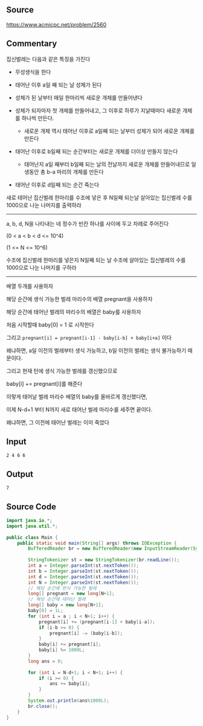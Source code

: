 ## Source

https://www.acmicpc.net/problem/2560  
  
## Commentary

집신벌레는 다음과 같은 특징을 가진다  
  
- 무성생식을 한다  
  
- 태어난 이후 a일 째 되는 날 성체가 된다  
  
- 성체가 된 날부터 매일 한마리씩 새로운 개체를 만들어낸다  
  
- 성체가 되자마자 첫 개체를 만들어내고, 그 이후로 하루가 지날때마다 새로운 개체를 하나씩 만든다.  
    - 새로운 개체 역시 태어난 이후로 a일째 되는 날부터 성체가 되어 새로운 개체를 만든다  
- 태어난 이후로 b일째 되는 순간부터는 새로운 개체를 더이상 만들지 않는다  
    - 태어난지 a일 째부터 b일째 되는 날의 전날까지 새로운 개체를 만들어내므로 일생동안 총 b-a 마리의 개체를 만든다  
  
- 태어난 이후로 d일째 되는 순간 죽는다  
  
새로 테어난 집신벌레 한마리를 수조에 넣은 후 N일째 되는날 살아있는 집신벌레 수를 1000으로 나눈 나머지를 출력하라  
  
  
---  
  
a, b, d, N을 나타내는 네 정수가 빈칸 하나를 사이에 두고 차례로 주어진다  
  
(0 < a < b < d <= 10^4)  
  
(1 <= N <= 10^6)  
  
수조에 집신벌레 한마리를 넣은지 N일째 되는 날 수조에 살아있는 집신벌레의 수를 1000으로 나눈 나머지를 구하라  
  
---  
  
배열 두개를 사용하자

해당 순간에 생식 가능한 벌레 마리수의 배열 pregnant을 사용하자  

해당 순간에 태어난 벌레의 마리수의 배열은 baby를 사용하자
  
처음 시작할때 baby[0] = 1 로 시작한다

그리고 `pregnant[i] = pregnant[i-1] - baby[i-b] + baby[i+a]` 이다

왜냐하면, a일 이전의 벌레부터 생식 가능하고, b일 이전의 벌레는 생식 불가능하기 때문이다.

그리고 현재 턴에 생식 가능한 벌레를 갱신했으므로

baby[i] += pregnant[i]를 해준다

이렇게 태어날 벌레 마리수 배열의 baby를 올바르게 갱신했다면,

이제 N-d+1 부터 N까지 새로 태어난 벌레 마리수를 세주면 끝이다.

왜냐하면, 그 이전에 태어난 벌레는 이미 죽었다
  
  
## Input

```
2 4 6 6  
```

## Output

```
7
```

## Source Code

```java
import java.io.*;  
import java.util.*;  
  
public class Main {  
    public static void main(String[] args) throws IOException {  
        BufferedReader br = new BufferedReader(new InputStreamReader(System.in));  
  
        StringTokenizer st = new StringTokenizer(br.readLine());  
        int a = Integer.parseInt(st.nextToken());  
        int b = Integer.parseInt(st.nextToken());  
        int d = Integer.parseInt(st.nextToken());  
        int N = Integer.parseInt(st.nextToken());  
        // 해당 순간에 번식 가능한 벌레  
        long[] pregnant = new long[N+1];  
        // 해당 순간에 태어난 벌레  
        long[] baby = new long[N+1];  
        baby[0] = 1L;  
        for (int i = a ; i < N+1; i++) {  
            pregnant[i] += (pregnant[i-1] + baby[i-a]);  
            if (i-b >= 0) {  
                pregnant[i] -= (baby[i-b]);  
            }  
            baby[i] += pregnant[i];  
            baby[i] %= 1000L;  
        }  
        long ans = 0;  
  
        for (int i = N-d+1; i < N+1; i++) {  
            if (i >= 0) {  
                ans += baby[i];  
            }  
        }  
        System.out.println(ans%1000L);  
        br.close();  
    }  
}  
```
